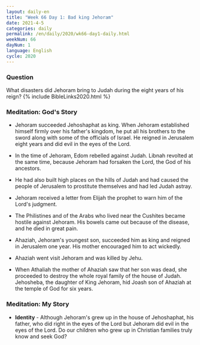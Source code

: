```yaml
---
layout: daily-en
title: "Week 66 Day 1: Bad king Jehoram"
date: 2021-4-5 
categories: daily
permalink: /en/daily/2020/wk66-day1-daily.html
weekNum: 66
dayNum: 1
language: English
cycle: 2020
---
```

### Question     
What disasters did Jehoram bring to Judah during the eight years of his reign?
{% include BibleLinks2020.html %} 

### Meditation: God's Story   
+ Jehoram succeeded Jehoshaphat as king. When Jehoram established himself firmly over his father's kingdom, he put all his brothers to the sword along with some of the officials of Israel. He reigned in Jerusalem eight years and did evil in the eyes of the Lord. 

+ In the time of Jehoram, Edom rebelled against Judah. Libnah revolted at the same time, because Jehoram had forsaken the Lord, the God of his ancestors. 

+ He had also built high places on the hills of Judah and had caused the people of Jerusalem to prostitute themselves and had led Judah astray. 

+ Jehoram received a letter from Elijah the prophet to warn him of the Lord's judgment. 

+ The Philistines and of the Arabs who lived near the Cushites became hostile against Jehoram. His bowels came out because of the disease, and he died in great pain. 

+ Ahaziah, Jehoram's youngest son, succeeded him as king and reigned in Jerusalem one year. His mother encouraged him to act wickedly. 

+ Ahaziah went visit Jehoram and was killed by Jehu. 

+ When Athaliah the mother of Ahaziah saw that her son was dead, she proceeded to destroy the whole royal family of the house of Judah. Jehosheba, the daughter of King Jehoram, hid Joash son of Ahaziah at the temple of God for six years. 

### Meditation: My Story   
+ **Identity** - Although Jehoram's grew up in the house of Jehoshaphat, his father, who did right in the eyes of the Lord but Jehoram did evil in the eyes of the Lord. Do our children who grew up in Christian families truly know and seek God? 